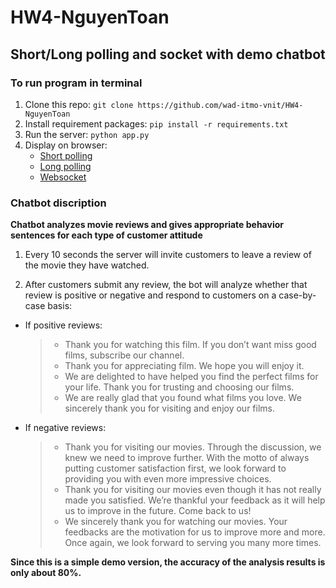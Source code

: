 # HW4-NguyenToan
## Short/Long polling and socket with demo chatbot
### To run program in terminal
1. Clone this repo: `git clone https://github.com/wad-itmo-vnit/HW4-NguyenToan`
2. Install requirement packages: `pip install -r requirements.txt`
3. Run the server: `python app.py`
4. Display on browser:
    - [Short polling](http://localhost:5000/short)
    - [Long polling](http://localhost:5000/long)
    - [Websocket](http://localhost:5000/socket)
### Chatbot discription
**Chatbot analyzes movie reviews and gives appropriate behavior sentences for each type of customer attitude**
1. Every 10 seconds the server will invite customers to leave a review of the movie they have watched.

2. After customers submit any review, the bot will analyze whether that review is positive or negative and respond to customers on a case-by-case basis: <br>
  - If positive reviews:
    > - Thank you for watching this film. If you don’t want miss good films, subscribe our channel.
    > - Thank you for appreciating film. We hope you will enjoy it.
    > - We are delighted to have helped you find the perfect films for your life. Thank you for trusting and choosing our films.
    > - We are really glad that you found what films you love. We sincerely thank you for visiting and enjoy our films.
  - If negative reviews:
    > - Thank you for visiting our movies. Through the discussion, we knew we need to improve further. With the motto of always putting customer satisfaction first, we look forward to providing you with even more impressive choices.
    > - Thank you for visiting our movies even though it has not really made you satisfied. We’re thankful your feedback as it will help us to improve in the future. Come back to us!
    > - We sincerely thank you for watching our movies. Your feedbacks are the motivation for us to improve more and more. Once again, we look forward to serving you many more times.

**Since this is a simple demo version, the accuracy of the analysis results is only about 80%.**

